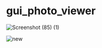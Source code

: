 # gui_photo_viewer

![Screenshot (85) (1)](https://user-images.githubusercontent.com/88222854/158205452-80b9cc0b-f9cc-484d-889d-ba5d584b49a8.png)


![new](https://user-images.githubusercontent.com/88222854/158309444-3dbef3ce-69f1-458a-bf25-a000decb9954.jpg)
